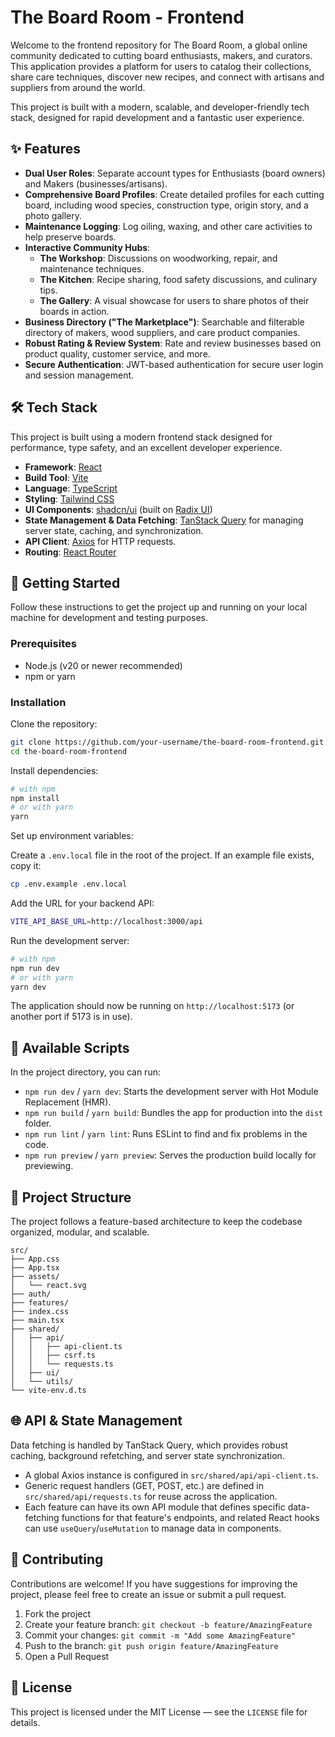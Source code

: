 # The Board Room - Frontend

Welcome to the frontend repository for The Board Room, a global online community dedicated to cutting board enthusiasts, makers, and curators. This application provides a platform for users to catalog their collections, share care techniques, discover new recipes, and connect with artisans and suppliers from around the world.

This project is built with a modern, scalable, and developer-friendly tech stack, designed for rapid development and a fantastic user experience.

## ✨ Features

- **Dual User Roles**: Separate account types for Enthusiasts (board owners) and Makers (businesses/artisans).
- **Comprehensive Board Profiles**: Create detailed profiles for each cutting board, including wood species, construction type, origin story, and a photo gallery.
- **Maintenance Logging**: Log oiling, waxing, and other care activities to help preserve boards.
- **Interactive Community Hubs**:
  - **The Workshop**: Discussions on woodworking, repair, and maintenance techniques.
  - **The Kitchen**: Recipe sharing, food safety discussions, and culinary tips.
  - **The Gallery**: A visual showcase for users to share photos of their boards in action.
- **Business Directory ("The Marketplace")**: Searchable and filterable directory of makers, wood suppliers, and care product companies.
- **Robust Rating & Review System**: Rate and review businesses based on product quality, customer service, and more.
- **Secure Authentication**: JWT-based authentication for secure user login and session management.

## 🛠️ Tech Stack

This project is built using a modern frontend stack designed for performance, type safety, and an excellent developer experience.

- **Framework**: [React](https://react.dev/)
- **Build Tool**: [Vite](https://vitejs.dev/)
- **Language**: [TypeScript](https://www.typescriptlang.org/)
- **Styling**: [Tailwind CSS](https://tailwindcss.com/)
- **UI Components**: [shadcn/ui](https://ui.shadcn.com/) (built on [Radix UI](https://www.radix-ui.com/))
- **State Management & Data Fetching**: [TanStack Query](https://tanstack.com/query/latest) for managing server state, caching, and synchronization.
- **API Client**: [Axios](https://axios-http.com/) for HTTP requests.
- **Routing**: [React Router](https://reactrouter.com/)

## 🚀 Getting Started

Follow these instructions to get the project up and running on your local machine for development and testing purposes.

### Prerequisites

- Node.js (v20 or newer recommended)
- npm or yarn

### Installation

Clone the repository:

```bash
git clone https://github.com/your-username/the-board-room-frontend.git
cd the-board-room-frontend
```

Install dependencies:

```bash
# with npm
npm install
# or with yarn
yarn
```

Set up environment variables:

Create a `.env.local` file in the root of the project. If an example file exists, copy it:

```bash
cp .env.example .env.local
```

Add the URL for your backend API:

```bash
VITE_API_BASE_URL=http://localhost:3000/api
```

Run the development server:

```bash
# with npm
npm run dev
# or with yarn
yarn dev
```

The application should now be running on `http://localhost:5173` (or another port if 5173 is in use).

## 📜 Available Scripts

In the project directory, you can run:

- `npm run dev` / `yarn dev`: Starts the development server with Hot Module Replacement (HMR).
- `npm run build` / `yarn build`: Bundles the app for production into the `dist` folder.
- `npm run lint` / `yarn lint`: Runs ESLint to find and fix problems in the code.
- `npm run preview` / `yarn preview`: Serves the production build locally for previewing.

## 📁 Project Structure

The project follows a feature-based architecture to keep the codebase organized, modular, and scalable.

```text
src/
├── App.css
├── App.tsx
├── assets/
│   └── react.svg
├── auth/
├── features/
├── index.css
├── main.tsx
├── shared/
│   ├── api/
│   │   ├── api-client.ts
│   │   ├── csrf.ts
│   │   └── requests.ts
│   ├── ui/
│   └── utils/
└── vite-env.d.ts
```

## 🌐 API & State Management

Data fetching is handled by TanStack Query, which provides robust caching, background refetching, and server state synchronization.

- A global Axios instance is configured in `src/shared/api/api-client.ts`.
- Generic request handlers (GET, POST, etc.) are defined in `src/shared/api/requests.ts` for reuse across the application.
- Each feature can have its own API module that defines specific data-fetching functions for that feature's endpoints, and related React hooks can use `useQuery`/`useMutation` to manage data in components.

## 🤝 Contributing

Contributions are welcome! If you have suggestions for improving the project, please feel free to create an issue or submit a pull request.

1. Fork the project
2. Create your feature branch: `git checkout -b feature/AmazingFeature`
3. Commit your changes: `git commit -m "Add some AmazingFeature"`
4. Push to the branch: `git push origin feature/AmazingFeature`
5. Open a Pull Request

## 📄 License

This project is licensed under the MIT License — see the `LICENSE` file for details.
